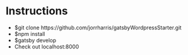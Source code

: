 <h1>Instructions</h1>
<ul>
  <li>$git clone https://github.com/jorrharris/gatsbyWordpressStarter.git
</li>
  <li>$npm install
</li>
  <li>$gatsby develop</li>
  <li>Check out localhost:8000</li>
</ul>
